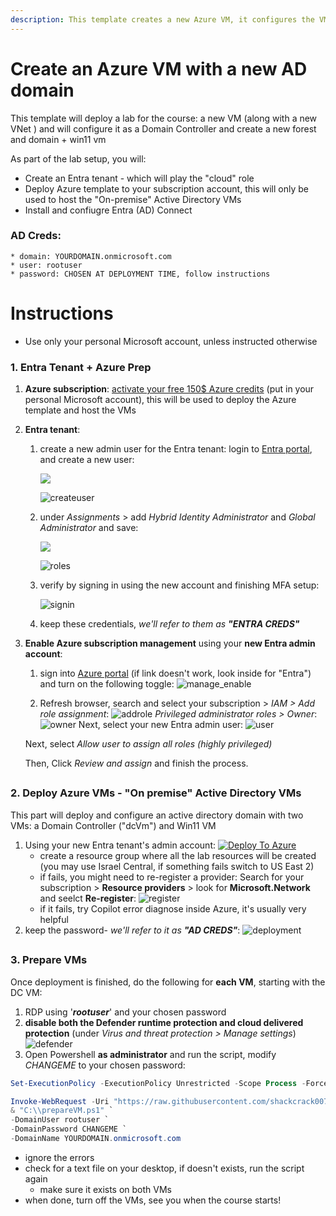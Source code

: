 ```yaml
---
description: This template creates a new Azure VM, it configures the VM to be an AD DC + Win11 VM
---
```

# Create an Azure VM with a new AD domain

This template will deploy a lab for the course: a new VM (along with a new VNet ) and will configure it as a Domain Controller and create a new forest and domain + win11 vm

As part of the lab setup, you will:
* Create an Entra tenant - which will play the "cloud" role
* Deploy Azure template to your subscription account, this will only be used to host the "On-premise" Active Directory VMs
* Install and confiugre Entra (AD) Connect

### AD Creds:
```
* domain: YOURDOMAIN.onmicrosoft.com
* user: rootuser
* password: CHOSEN AT DEPLOYMENT TIME, follow instructions
```

# Instructions 
* Use only your personal Microsoft account, unless instructed otherwise

### 1. Entra Tenant + Azure Prep
1. **Azure subscription**: [activate your free 150$ Azure credits](https://my.visualstudio.com/Benefits) (put in your personal Microsoft account), this will be used to deploy the Azure template and host the VMs

2. **Entra tenant**: 
    1. create a new admin user for the Entra tenant: login to [Entra portal](https://entra.microsoft.com/#view/Microsoft_AAD_UsersAndTenants/UserManagementMenuBlade/~/AllUsers/menuId/), and create a new user: 
    
        <img src="pics/create_tenant_admin_user.png" style="max-width: 50%;" />

        ![createuser](pics/create_tenant_admin_user.png)

    2. under *Assignments* > add *Hybrid Identity Administrator* and *Global Administrator* and save: 

        <img src="pics/role_assignment.png" style="max-width: 50%;" />

        ![roles](pics/role_assignment.png) 

    3. verify by signing in using the new account and finishing MFA setup:
    
        ![signin](pics/signin.png)

    4. keep these credentials, *we'll refer to them as **"ENTRA CREDS"***

3. **Enable Azure subscription management** using your **new Entra admin account**: 
    1. sign into [Azure portal](https://portal.azure.com/#view/Microsoft_AAD_IAM/ActiveDirectoryMenuBlade/~/Properties) (if link doesn't work, look inside for "Entra") and turn on the following toggle: 
        ![manage_enable](pics/manage_tenant.png) 

    2. Refresh browser, search and select your subscription > *IAM > Add role assignment*:
    ![addrole](pics/add_ga_azure.png)
    *Privileged administrator roles > Owner*:
    ![owner](pics/owner.png)
    Next, select your new Entra admin user:
    ![user](pics/user_selected.png)
    
    Next, select *Allow user to assign all roles (highly privileged)*

    Then, Click *Review and assign* and finish the process.

##
### 2. Deploy Azure VMs - "On premise" Active Directory VMs
This part will deploy and configure an active directory domain with two VMs: a Domain Controller ("dcVm") and Win11 VM
1. Using your new Entra tenant's admin account: 
    [![Deploy To Azure](https://raw.githubusercontent.com/Azure/azure-quickstart-templates/master/1-CONTRIBUTION-GUIDE/images/deploytoazure.svg?sanitize=true)](https://portal.azure.com/#create/Microsoft.Template/uri/https%3A%2F%2Fraw.githubusercontent.com%2Fshackcrack007%2Fhybrid-attacks-course-template%2Fmain%2Fmain.json)
    * create a resource group where all the lab resources will be created (you may use Israel Central, if something fails switch to US East 2) 
    * if fails, you might need to re-register a provider: Search for your subscription > **Resource providers** > look for **Microsoft.Network** and seelct **Re-register**: ![register](pics/register_provider.png)
    * if it fails, try Copilot error diagnose inside Azure, it's usually very helpful
3. keep the password- *we'll refer to it as **"AD CREDS"***:
![deployment](pics/deployment.png)
##
### 3. Prepare VMs
Once deployment is finished, do the following for **each VM**, starting with the DC VM:
1. RDP using '***rootuser***' and your chosen password 
2. **disable both the Defender runtime protection and cloud delivered protection** (under *Virus and threat protection > Manage settings*)
![defender](pics/defender.jpg)
3. Open Powershell **as administrator** and run the script, modify *CHANGEME* to your chosen password:
```powershell 
Set-ExecutionPolicy -ExecutionPolicy Unrestricted -Scope Process -Force

Invoke-WebRequest -Uri "https://raw.githubusercontent.com/shackcrack007/hybrid-attacks-course-template/main/prepareVM.ps1" -OutFile "C:\\prepareVM.ps1"; `
& "C:\\prepareVM.ps1" `
-DomainUser rootuser `
-DomainPassword CHANGEME `
-DomainName YOURDOMAIN.onmicrosoft.com
```
* ignore the errors
* check for a text file on your desktop, if doesn't exists, run the script again
    * make sure it exists on both VMs
* when done, turn off the VMs, see you when the course starts!